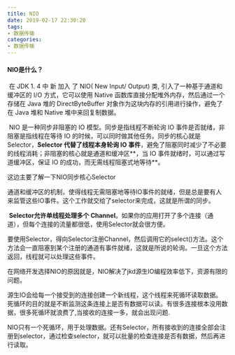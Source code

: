 ```yaml
---
title: NIO
date: 2019-02-17 22:30:20
tags:
- 数据传输
categories:
- 数据传输
---
```


#### NIO是什么？

​    在 JDK 1. 4 中 新 加入 了 NIO( New Input/ Output) 类, 引入了一种基于通道和缓冲区的 I/O 方式，它可以使用 Native 函数库直接分配堆外内存，然后通过一个存储在 Java 堆的 DirectByteBuffer 对象作为这块内存的引用进行操作，避免了在 Java 堆和 Native 堆中来回复制数据。

​    NIO 是一种同步非阻塞的 IO 模型。同步是指线程不断轮询 IO 事件是否就绪，非阻塞是指线程在等待 IO 的时候，可以同时做其他任务。同步的核心就是 Selector，**Selector 代替了线程本身轮询 IO 事件**，避免了阻塞同时减少了不必要的线程消耗；非阻塞的核心就是通道和缓冲区**，当 IO 事件就绪时，可以通过写道缓冲区，保证 IO 的成功，而无需线程阻塞式地等待**。



   这边主要了解一下NIO同步核心Selector

  通道和缓冲区的机制，使得线程无需阻塞地等待IO事件的就绪，但是总是要有人来监管这些IO事件。这个工作就交给了selector来完成，这就是所谓的同步。

​    **Selector允许单线程处理多个 Channel**。如果你的应用打开了多个连接（通道），但每个连接的流量都很低，使用Selector就会很方便。

​    要使用Selector，得向Selector注册Channel，然后调用它的select()方法。这个方法会一直阻塞到某个注册的通道有事件就绪，这就是所说的轮询。一旦这个方法返回，线程就可以处理这些事件。

   在网络开发选择NIO的原因就是，NIO解决了jkd源生IO编程效率低下，资源有限的问题。

   源生IO会给每一个接受到的连接创建一个新线程，这个线程来死循环读取数据。死循环的目的就是不断监测这条连接上是否有数据可以读。有很多连接根本没用数据，很多死循环就浪费了,当接收的连接一多，就会出现问题.

   NIO只有一个死循环，用于处理数据。还有Selector，所有接收到的连接全部会注册到selector，通过检查selector，就可以批量的检查连接是否有数据，然后再进行读取。

   